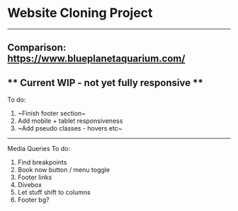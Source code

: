 # Website Cloning Project 
---
Comparison: https://www.blueplanetaquarium.com/
---
** Current WIP - not yet fully responsive **
---
To do:
1. ~Finish footer section~
2. Add mobile + tablet responsiveness
3. ~Add pseudo classes - hovers etc~
--- 
Media Queries To do:
1. Find breakpoints 
2. Book now button / menu toggle
3. Footer links
4. Divebox
5. Let stuff shift to columns
6. Footer bg?
